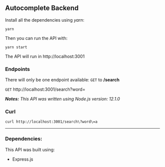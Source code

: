 ## Autocomplete Backend
Install all the dependencies using *yarn*:
```
yarn
```
Then you can run the API with:
```
yarn start
```

The API will run in http://localhost:3001

### Endpoints
There will only be one endpoint available: 
```GET``` to **/search**

```GET``` http://localhost:3001/search?word=

***Notes:*** *This API was written using Node.js version: 12.1.0*

### Curl
```
curl http://localhost:3001/search\?word\=a
```

---

### Dependencies:
This API was built using:
  - Express.js